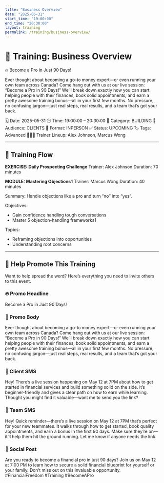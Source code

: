 ```yaml
---
title: "Business Overview"
date: "2025-05-31"
start_time: "19:00:00"
end_time: "20:30:00"
layout: training
permalink: /training/business-overview/
---
```


# 📆 Training: Business Overview
🔥 Become a Pro in Just 90 Days!

Ever thought about becoming a go-to money expert—or even running your own team across Canada?
Come hang out with us at our live session: “Become a Pro in 90 Days!” We’ll break down exactly how you can start helping people with their finances, book solid appointments, and earn a pretty awesome training bonus—all in your first few months. No pressure, no confusing jargon—just real steps, real results, and a team that’s got your back.

🗓️ Date: 2025-05-31
🕒 Time: 19:00:00 – 20:30:00
🎯 Category: BUILDING
👥 Audience: CLIENTS
📍 Format: INPERSON
✅ Status: UPCOMING
🏷️ Tags: Advanced
🧑‍🤝‍🧑 Trainer Lineup: Alex Johnson, Marcus Wong

---

## 🧩 Training Flow

**EXERCISE: Daily Prospecting Challenge**
Trainer: Alex Johnson
Duration: 70 minutes

**MODULE: Mastering Objections1**
Trainer: Marcus Wong
Duration: 40 minutes

Summary: Handle objections like a pro and turn “no” into “yes”.

Objectives:
- Gain confidence handling tough conversations
- Master 5 objection-handling frameworks1

Topics:
- Reframing objections into opportunities
- Understanding root concerns

---

## 📢 Help Promote This Training
Want to help spread the word? Here’s everything you need to invite others to this event.

### 🔥 Promo Headline
Become a Pro in Just 90 Days!

### 📣 Promo Body
Ever thought about becoming a go-to money expert—or even running your own team across Canada?
Come hang out with us at our live session: “Become a Pro in 90 Days!” We’ll break down exactly how you can start helping people with their finances, book solid appointments, and earn a pretty awesome training bonus—all in your first few months. No pressure, no confusing jargon—just real steps, real results, and a team that’s got your back.

### 💬 Client SMS
Hey! There’s a live session happening on May 12 at 7PM about how to get started in financial services and build something solid on the side. It’s beginner-friendly and gives a clear path on how to earn while learning. Thought you might find it valuable—want me to send you the link?

### 💬 Team SMS
Hey! Quick reminder—there’s a live session on May 12 at 7PM that’s perfect for your new teammates. It walks through how to get started, book quality appointments, and earn a bonus in the first 90 days. Make sure they’re on—it’ll help them hit the ground running. Let me know if anyone needs the link.

### 📡 Social Post
Are you ready to become a financial pro in just 90 days? Join us on May 12 at 7:00 PM to learn how to secure a solid financial blueprint for yourself or your family. Don't miss out on this invaluable opportunity. #FinancialFreedom #Training #BecomeAPro